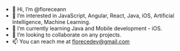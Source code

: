 - 👋 Hi, I’m @floreceann
- 👀 I’m interested in JavaScript, Angular, React, Java, iOS, Artificial Intelligence, Machine Learning.
- 🌱 I’m currently learning Java and Mobile development - iOS.
- 💞️ I’m looking to collaborate on any projects.
- 📫 You can reach me at florecedev@gmail.com

<!---
floreceann/floreceann is a ✨ special ✨ repository because its `README.md` (this file) appears on your GitHub profile.
You can click the Preview link to take a look at your changes.
--->
